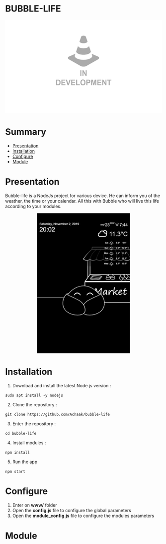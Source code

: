 # BUBBLE-LIFE

<img src="illustrations/in_development.png" alt="In development picture" style="height:300px; margin-left:50%; transform: translateX(-50%)"/>

# Summary
- [Presentation](#Presentation)
- [Installation](#Installation)
- [Configure](#Configure)
- [Module](#Module)

# Presentation 
Bubble-life is a NodeJs project for various device. He can inform you of the weather, the time or your calendar. All this with Bubble who will live this life according to your modules.

<img src="illustrations/bubble_screen.png" alt="Bubble screen" style="width:300px; margin-left:50%; transform: translateX(-50%)"/>

# Installation <a name="Installation"></a>
1. Download and install the latest Node.js version :
```
sudo apt install -y nodejs
```
2. Clone the repository : 
```
git clone https://github.com/Achaak/bubble-life
```
3. Enter the repository : 
```
cd bubble-life
```
4. Install modules : 
```
npm install
```
5. Run the app 
```
npm start
```

# Configure <a name="Configure"></a>
1. Enter on **www/** folder
2. Open the **config.js** file to configure the global parameters
3. Open the **module_config.js** file to configure the modules parameters

# Module <a name="Module"></a>